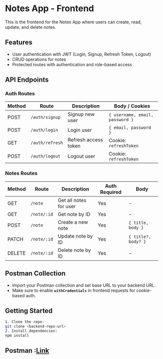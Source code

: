 # Notes App - Frontend

This is the frontend for the Notes App where users can create, read, update, and delete notes.


## Features
- User authentication with JWT (Login, Signup, Refresh Token, Logout)
- CRUD operations for notes
- Protected routes with authentication and role-based access

## API Endpoints

### **Auth Routes**
| Method | Route            | Description                  | Body / Cookies                    |
|--------|-----------------|-----------------------------|----------------------------------|
| POST   | `/auth/signup`  | Signup new user             | `{ username, email, password }`   |
| POST   | `/auth/login`   | Login user                  | `{ email, password }`             |
| GET    | `/auth/refresh` | Refresh access token        | Cookie: `refreshToken`            |
| POST   | `/auth/logout`  | Logout user                 | Cookie: `refreshToken`            |

### **Notes Routes**
| Method | Route                  | Description                        | Auth Required | Body |
|--------|-----------------------|------------------------------------|---------------|------|
| GET    | `/note`               | Get all notes for user              | Yes           | -    |
| GET    | `/note/:id`           | Get note by ID                      | Yes           | -    |
| POST   | `/note`               | Create a new note                   | Yes           | `{ title, body }` |
| PATCH  | `/note/:id`           | Update note by ID                   | Yes           | `{ title?, body? }` |
| DELETE | `/note/:id`           | Delete note by ID                   | Yes           | -    |

## Postman Collection
- Import your Postman collection and set base URL to your backend URL.
- Make sure to enable **`withCredentials`** in frontend requests for cookie-based auth.

## Getting Started

```bash
1. Clone the repo:
git clone <backend-repo-url>
2. Install dependencies:
npm install
```
## Postman :[Link](https://cloudy-station-159893.postman.co/workspace/My-Workspace~4c5469b0-a603-4880-8acc-d620e5499494/collection/undefined?action=share&creator=22654952)
